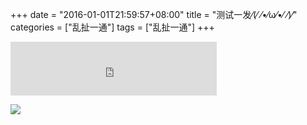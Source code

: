 +++
date = "2016-01-01T21:59:57+08:00"
title = "测试一发⁄(⁄ ⁄•⁄ω⁄•⁄ ⁄)⁄"
categories = ["乱扯一通"]
tags = ["乱扯一通"]
+++

<iframe frameborder="no" border="0" marginwidth="0" marginheight="0" width=330 height=86 src="http://music.163.com/outchain/player?type=2&id=33861559&auto=1&height=66"></iframe>

![](http://ww1.sinaimg.cn/mw690/b5405c76gw1f2xtqwvzo1j20im0dygn9.jpg)

